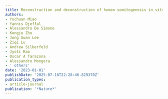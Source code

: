 ```yaml
---
title: Reconstruction and deconstruction of human somitogenesis in vitro
authors:
- Yuchuan Miao
- Yannis Djeffal
- Alessandro De Simone
- Kongju Zhu
- Jong Gwan Lee
- Ziqi Lu
- Andrew Silberfeld
- Jyoti Rao
- Oscar A Tarazona
- Alessandro Mongera
- ' others'
date: '2023-01-01'
publishDate: '2025-07-16T22:28:46.829370Z'
publication_types:
- article-journal
publication: '*Nature*'
---
```

